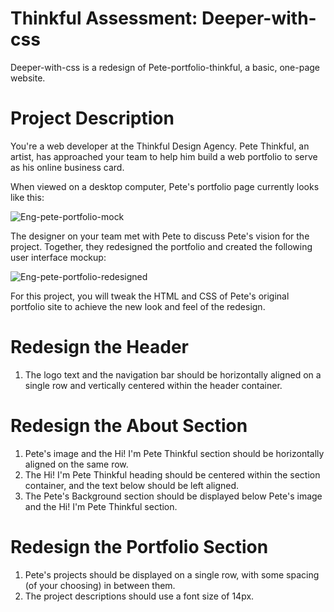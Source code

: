 # Thinkful Assessment: Deeper-with-css

Deeper-with-css is a redesign of Pete-portfolio-thinkful, a basic, one-page website.

# Project Description

You're a web developer at the Thinkful Design Agency. Pete Thinkful, an artist, has approached your team to help him build a web portfolio to serve as his online business card.

When viewed on a desktop computer, Pete's portfolio page currently looks like this:

![Eng-pete-portfolio-mock](https://user-images.githubusercontent.com/123777132/224522014-8acb89db-2175-42c9-bae2-63691f790082.png)

The designer on your team met with Pete to discuss Pete's vision for the project. Together, they redesigned the portfolio and created the following user interface mockup:

![Eng-pete-portfolio-redesigned](https://user-images.githubusercontent.com/123777132/224522019-4ae7d4f3-7a85-4d99-8184-910afe4d60be.png)

For this project, you will tweak the HTML and CSS of Pete's original portfolio site to achieve the new look and feel of the redesign.

# Redesign the Header

1. The logo text and the navigation bar should be horizontally aligned on a single row and vertically centered within the header container.

# Redesign the About Section

1. Pete's image and the Hi! I'm Pete Thinkful section should be horizontally aligned on the same row.
2. The Hi! I'm Pete Thinkful heading should be centered within the section container, and the text below should be left aligned.
3. The Pete's Background section should be displayed below Pete's image and the Hi! I'm Pete Thinkful section.

# Redesign the Portfolio Section

1. Pete's projects should be displayed on a single row, with some spacing (of your choosing) in between them.
2. The project descriptions should use a font size of 14px.
